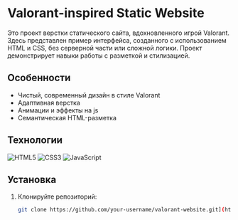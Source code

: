 # Valorant-inspired Static Website

Это проект верстки статического сайта, вдохновленного игрой Valorant. Здесь представлен пример интерфейса, созданного с использованием HTML и CSS, без серверной части или сложной логики. Проект демонстрирует навыки работы с разметкой и стилизацией.

## Особенности

- Чистый, современный дизайн в стиле Valorant
- Адаптивная верстка
- Анимации и эффекты на js
- Семантическая HTML-разметка

## Технологии

![HTML5](https://img.shields.io/badge/html5-%23E34F26.svg?style=for-the-badge&logo=html5&logoColor=white)
![CSS3](https://img.shields.io/badge/css3-%231572B6.svg?style=for-the-badge&logo=css3&logoColor=white)
![JavaScript](https://img.shields.io/badge/javascript-%23323330.svg?style=for-the-badge&logo=javascript&logoColor=%23F7DF1E)

## Установка

1. Клонируйте репозиторий:
   ```bash
   git clone https://github.com/your-username/valorant-website.git](https://k4t3a.github.io/Valorant-
